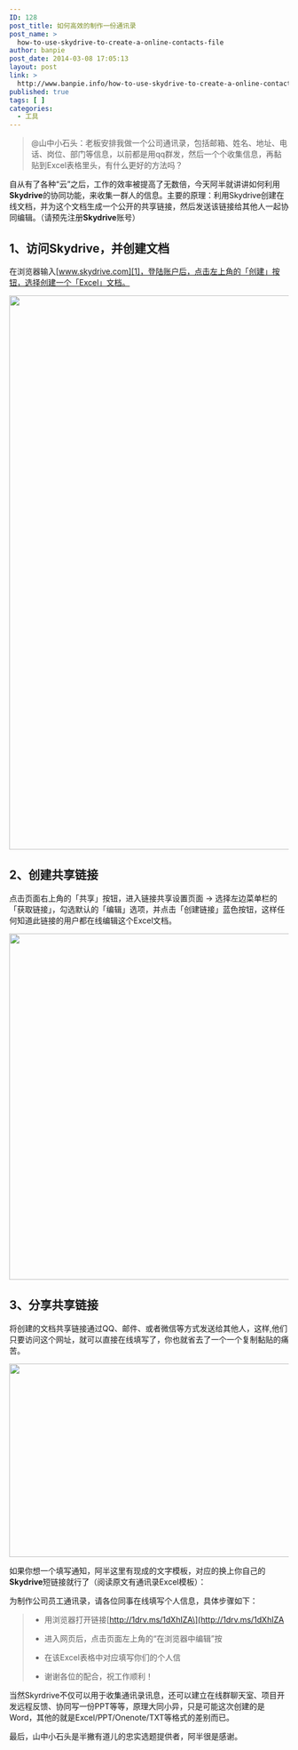 ```yaml
---
ID: 128
post_title: 如何高效的制作一份通讯录
post_name: >
  how-to-use-skydrive-to-create-a-online-contacts-file
author: banpie
post_date: 2014-03-08 17:05:13
layout: post
link: >
  http://www.banpie.info/how-to-use-skydrive-to-create-a-online-contacts-file/
published: true
tags: [ ]
categories:
  - 工具
---
```

> @山中小石头：老板安排我做一个公司通讯录，包括邮箱、姓名、地址、电话、岗位、部门等信息，以前都是用qq群发，然后一个个收集信息，再黏贴到Excel表格里头，有什么更好的方法吗？

自从有了各种“云”之后，工作的效率被提高了无数倍，今天阿半就讲讲如何利用**Skydrive**的协同功能，来收集一群人的信息。主要的原理：利用Skydrive创建在线文档，并为这个文档生成一个公开的共享链接，然后发送该链接给其他人一起协同编辑。（请预先注册**Skydrive**账号）

## 1、访问Skydrive，并创建文档

在浏览器输入[www.skydrive.com][1]，登陆账户后，点击左上角的「创建」按钮，选择创建一个「Excel」文档。

<img class="alignnone size-full wp-image-935" src="http://www.banpie.info/wp-content/uploads/2018/11/0-73.jpg" width="900" height="997" alt="" />

## 2、创建共享链接

点击页面右上角的「共享」按钮，进入链接共享设置页面 -> 选择左边菜单栏的「获取链接」，勾选默认的「编辑」选项，并点击「创建链接」蓝色按钮，这样任何知道此链接的用户都在线编辑这个Excel文档。

<img class="alignnone size-full wp-image-936" src="http://www.banpie.info/wp-content/uploads/2018/11/0-26.png" width="620" height="623" alt="" />

## 3、分享共享链接

将创建的文档共享链接通过QQ、邮件、或者微信等方式发送给其他人，这样,他们只要访问这个网址，就可以直接在线填写了，你也就省去了一个一个复制黏贴的痛苦。

<img class="alignnone size-full wp-image-940" src="http://www.banpie.info/wp-content/uploads/2018/11/0-28.png" width="620" height="348" alt="" />

如果你想一个填写通知，阿半这里有现成的文字模板，对应的换上你自己的**Skydrive**短链接就行了（阅读原文有通讯录Excel模板）：

为制作公司员工通讯录，请各位同事在线填写个人信息，具体步骤如下：

> *   用浏览器打开链接\[http://1drv.ms/1dXhIZA\](http://1drv.ms/1dXhIZA
> 
> *   进入网页后，点击页面左上角的“在浏览器中编辑”按
> 
> *   在该Excel表格中对应填写你们的个人信
> 
> *   谢谢各位的配合，祝工作顺利！

当然Skyrdrive不仅可以用于收集通讯录讯息，还可以建立在线群聊天室、项目开发远程反馈、协同写一份PPT等等，原理大同小异，只是可能这次创建的是Word，其他的就是Excel/PPT/Onenote/TXT等格式的差别而已。

最后，山中小石头是半撇有道儿的忠实选题提供者，阿半很是感谢。

 [1]: http://www.skydrive.com